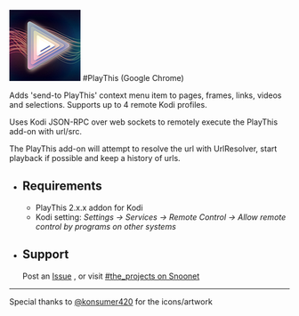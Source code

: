 ![PlayThis](https://raw.githubusercontent.com/anxdpanic/PlayThis-Extension/chrome/images/icon_128.png)
#PlayThis (Google Chrome)

Adds 'send-to PlayThis' context menu item to pages, frames, links, videos and selections. Supports up to 4 remote Kodi profiles.

Uses Kodi JSON-RPC over web sockets to remotely execute the PlayThis add-on with url/src.

The PlayThis add-on will attempt to resolve the url with UrlResolver, start playback if possible and keep a history of urls.


- Requirements
    -

    - PlayThis 2.x.x addon for Kodi
    - Kodi setting: _Settings -> Services -> Remote Control -> Allow remote control by programs on other systems_

- Support
    -

    Post an [Issue](https://github.com/anxdpanic/PlayThis-Extension/issues) , or visit [#the_projects on Snoonet](https://kiwiirc.com/client/irc.snoonet.org/The_Projects)

---

Special thanks to [@konsumer420](https://twitter.com/konsumer420) for the icons/artwork
